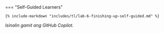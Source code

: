 <!-- === "@Build Workshop"

    {% include-markdown "includes/tl/lab-6-finishing-up-event.md" %} -->

=== "Self-Guided Learners"

    {% include-markdown "includes/tl/lab-6-finishing-up-self-guided.md" %}

*Isinalin gamit ang GitHub Copilot.*
